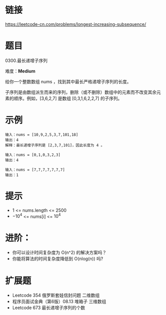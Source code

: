 ﻿# 链接
https://leetcode-cn.com/problems/longest-increasing-subsequence/

# 题目
0300.最长递增子序列

难度：**Medium**

给你一个整数数组 nums ，找到其中最长严格递增子序列的长度。

子序列是由数组派生而来的序列，删除（或不删除）数组中的元素而不改变其余元素的顺序。例如，[3,6,2,7] 是数组 [0,3,1,6,2,2,7] 的子序列。


# 示例
```
输入：nums = [10,9,2,5,3,7,101,18]
输出：4
解释：最长递增子序列是 [2,3,7,101]，因此长度为 4 。

输入：nums = [0,1,0,3,2,3]
输出：4

输入：nums = [7,7,7,7,7,7,7]
输出：1
```

# 提示
* 1 <= nums.length <= 2500
* $-10^4$ <= nums[i] <= $10^4$

# 进阶：
* 你可以设计时间复杂度为 O(n^2) 的解决方案吗？
* 你能将算法的时间复杂度降低到 O(nlog(n)) 吗?

# 扩展题
* Leetcode 354 俄罗斯套娃信封问题     二维数组
* 程序员面试金典（第6版）08.13 堆箱子  三维数组
* Leetcode 673 最长递增子序列的个数